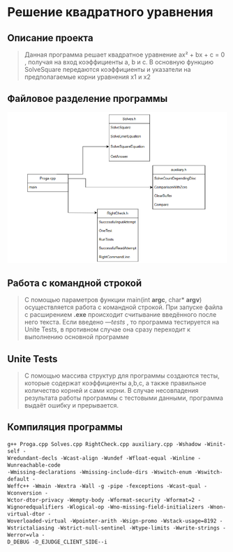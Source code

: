# Решение квадратного уравнения

## Описание проекта
>Данная программа решает квадратное уравнение ax² + bx + c = 0 , получая на вход
коэффициенты
a, b и c. В основную функцию SolveSquare передаются коэффициенты и указатели на
предполагаемые корни уравнения x1 и x2

## Файловое разделение программы
![](2025-08-26.png)
## Работа с командной строкой
>С помощью параметров функции main(int **argc**, char* **argv**) осуществляется работа с
командной строкой. При запуске файла с расширением **.exe** происходит
считывание введённого после него текста. Если введено *—tests* , то программа
тестируется на Unite Tests, в противном случае она сразу переходит к выполнению
основной программе

## Unite Tests
>С помощью массива структур для программы создаются тесты, которые содержат
коэффициенты a,b,c, а также правильное количество корней и сами корни. В
случае несовпадения результата работы программы с тестовыми данными,
программа выдаёт ошибку и прерывается.

## Компиляция программы
```
g++ Proga.cpp Solves.cpp RightCheck.cpp auxiliary.cpp -Wshadow -Winit-self -
Wredundant-decls -Wcast-align -Wundef -Wfloat-equal -Winline -Wunreachable-code
-Wmissing-declarations -Wmissing-include-dirs -Wswitch-enum -Wswitch-default -
Weffc++ -Wmain -Wextra -Wall -g -pipe -fexceptions -Wcast-qual -Wconversion -
Wctor-dtor-privacy -Wempty-body -Wformat-security -Wformat=2 -Wignoredqualifiers -Wlogical-op -Wno-missing-field-initializers -Wnon-virtual-dtor -
Woverloaded-virtual -Wpointer-arith -Wsign-promo -Wstack-usage=8192 -Wstrictaliasing -Wstrict-null-sentinel -Wtype-limits -Wwrite-strings -Werror=vla -
D_DEBUG -D_EJUDGE_CLIENT_SIDE--i

```
